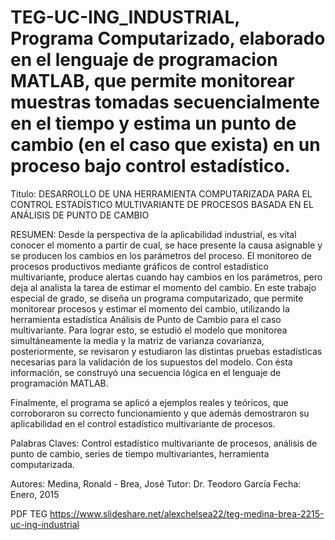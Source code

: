 # TEG-UC-ING_INDUSTRIAL, Programa Computarizado, elaborado en el lenguaje de programacion MATLAB, que permite monitorear muestras tomadas secuencialmente en el tiempo y estima un punto de cambio (en el caso que exista) en un proceso bajo control estadístico.

Titulo: DESARROLLO DE UNA HERRAMIENTA COMPUTARIZADA PARA EL CONTROL ESTADÍSTICO MULTIVARIANTE DE PROCESOS BASADA EN EL ANÁLISIS DE PUNTO DE CAMBIO 

RESUMEN: 
Desde la perspectiva de la aplicabilidad industrial, es vital conocer el momento a  partir de cual, se hace presente la causa asignable y se producen los cambios en los parámetros del proceso. El monitoreo de procesos productivos mediante gráficos de control  estadístico  multivariante,  produce  alertas cuando  hay  cambios  en  los parámetros, pero deja al analista la tarea de estimar el momento del cambio. En este trabajo  especial  de  grado,  se  diseña un  programa  computarizado,  que  permite monitorear procesos y estimar el momento del cambio, utilizando la herramienta estadística Análisis de Punto de Cambio para el caso multivariante. Para lograr esto, se estudió el modelo que monitorea simultáneamente la media y la matriz de varianza covarianza, posteriormente, se revisaron y estudiaron las distintas pruebas estadísticas necesarias para la validación de los supuestos del modelo. Con ésta información, se construyó  una  secuencia  lógica  en  el  lenguaje  de  programación  MATLAB. 

Finalmente, el programa se aplicó a ejemplos reales y teóricos, que corroboraron su correcto funcionamiento y que además demostraron su aplicabilidad en el control estadístico multivariante de procesos.

Palabras Claves: Control estadístico multivariante de procesos, análisis de punto de cambio, series de tiempo multivariantes, herramienta computarizada.

Autores: Medina, Ronald - Brea, José 
Tutor: Dr. Teodoro García 
Fecha: Enero, 2015

PDF TEG https://www.slideshare.net/alexchelsea22/teg-medina-brea-2215-uc-ing-industrial
